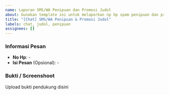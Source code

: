 ```yaml
---
name: Laporan SMS/WA Penipuan dan Promosi Judol
about: Gunakan template ini untuk melaporkan np hp spam penipuan dan promosi judol
title: "[Chat] SMS/WA Penipuan & Promosi Judol"
labels: chat, judol, penipuan
assignees: []
---
```


### Informasi Pesan

- **No Hp**: -
- **Isi Pesan** (Opsional): -

### Bukti / Screenshoot

Upload bukti pendukung disini
